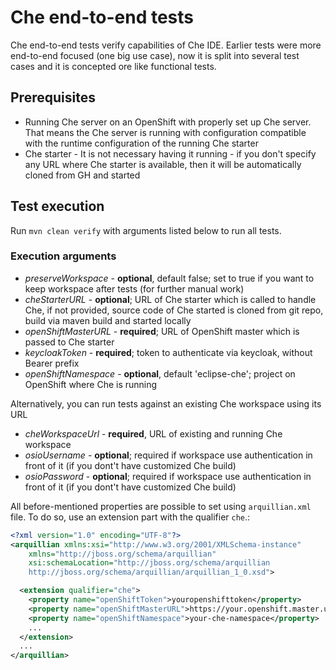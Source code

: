 # Che end-to-end tests
Che end-to-end tests verify capabilities of Che IDE. Earlier tests were more end-to-end focused (one big use case), now it is split into several test cases and it is concepted ore like functional tests.

## Prerequisites
- Running Che server on an OpenShift with properly set up Che server. That means the Che server is running with configuration compatible with the runtime configuration of the running Che starter
- Che starter - It is not necessary having it running - if you don't specify any URL where Che starter is available, then it will be automatically cloned from GH and started

## Test execution
Run `mvn clean verify` with arguments listed below to run all tests.
### Execution arguments
- _preserveWorkspace_ - **optional**, default false; set to true if you want to keep workspace after tests (for further manual work)
- _cheStarterURL_ - **optional**; URL of Che starter which is called to handle Che, if not provided, source code of Che started is cloned from git repo, build via maven build and started locally
- _openShiftMasterURL_ - **required**; URL of OpenShift master which is passed to Che starter
- _keycloakToken_ - **required**; token to authenticate via keycloak, without Bearer prefix
- _openShiftNamespace_ - **optional**, default 'eclipse-che'; project on OpenShift where Che is running

Alternatively, you can run tests against an existing Che workspace using its URL
- _cheWorkspaceUrl_ - **required**, URL of existing and running Che workspace
- _osioUsername_ - **optional**; required if workspace use authentication in front of it (if you dont't have customized Che build)
- _osioPassword_ - **optional**; required if workspace use authentication in front of it (if you dont't have customized Che build)

All before-mentioned properties are possible to set using `arquillian.xml` file. To do so, use an extension part with the qualifier `che`.:

~~~xml
<?xml version="1.0" encoding="UTF-8"?>
<arquillian xmlns:xsi="http://www.w3.org/2001/XMLSchema-instance"
    xmlns="http://jboss.org/schema/arquillian"
    xsi:schemaLocation="http://jboss.org/schema/arquillian
    http://jboss.org/schema/arquillian/arquillian_1_0.xsd">

  <extension qualifier="che">
    <property name="openShiftToken">youropenshifttoken</property>
    <property name="openShiftMasterURL">https://your.openshift.master.url</property>
    <property name="openShiftNamespace">your-che-namespace</property>
    ...
  </extension>
  ...
</arquillian>
~~~


